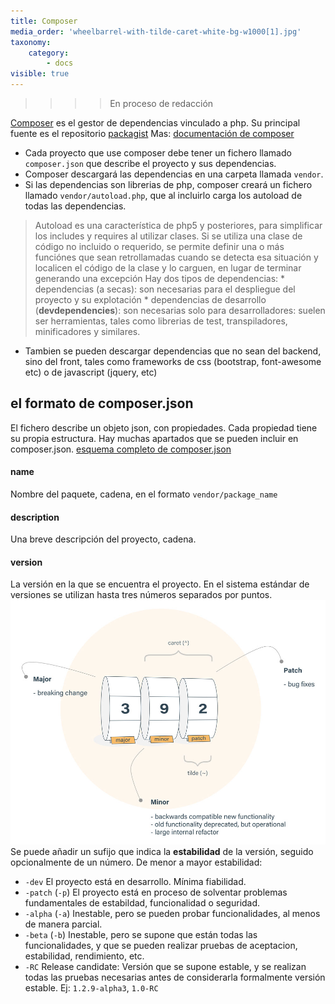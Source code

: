 ```yaml
---
title: Composer
media_order: 'wheelbarrel-with-tilde-caret-white-bg-w1000[1].jpg'
taxonomy:
    category:
        - docs
visible: true
---
```


>>>> En proceso de redacción


[Composer](https://getcomposer.org) es el gestor de dependencias vinculado a php. Su principal fuente es el repositorio [packagist](https://packagist.org/)
Mas: [documentación de composer](https://getcomposer.org/doc/)

* Cada proyecto que use composer debe tener un fichero llamado `composer.json` que describe el proyecto y sus dependencias.
* Composer descargará las dependencias en una carpeta llamada  `vendor`.
* Si las dependencias son librerias de php, composer creará un fichero llamado `vendor/autoload.php`, que al incluirlo carga los autoload de todas las dependencias.
> Autoload es una característica de php5 y posteriores, para simplificar los includes y requires al utilizar clases.
> Si se utiliza una clase de código no incluido o requerido, se permite definir una o más funciónes que sean retrollamadas cuando se detecta esa situación y
> localicen el código de la clase y lo carguen, en lugar de terminar generando una excepción
Hay dos tipos de dependencias:
    * dependencias (a secas): son necesarias para el despliegue del proyecto y su explotación
    * dependencias de desarrollo (**devdependencies**): son necesarias solo para desarrolladores: suelen ser herramientas, tales como librerias de test, transpiladores, minificadores y similares.
* Tambien se pueden descargar dependencias que no sean del backend, sino del front, tales como frameworks de css (bootstrap, font-awesome etc) o de javascript (jquery, etc)

## el formato de composer.json
El fichero describe un objeto json, con propiedades. Cada propiedad tiene su propia estructura. Hay muchas apartados que se pueden incluir en composer.json. [esquema completo de composer.json](https://getcomposer.org/doc/04-schema.md)

#### name
Nombre del paquete, cadena, en el formato `vendor/package_name`
#### description
Una breve descripción del proyecto, cadena.
#### version
La versión en la que se encuentra el proyecto. En el sistema estándar de versiones se utilizan hasta tres números separados por puntos.
![Standard version system](wheelbarrel-with-tilde-caret-white-bg-w1000%5B1%5D.jpg)
Se puede añadir un sufijo que indica la **estabilidad** de la versión, seguido opcionalmente de un número. De menor a mayor estabilidad:
* `-dev` El proyecto está en desarrollo. Mínima fiabilidad.
* `-patch` (`-p`) El proyecto está en proceso de solventar problemas fundamentales de estabildad, funcionalidad o seguridad.
* `-alpha` (`-a`) Inestable, pero se pueden probar funcionalidades, al menos de manera parcial.
* `-beta` (`-b`) Inestable, pero se supone que están todas las funcionalidades, y que se pueden realizar pruebas de aceptacion, estabilidad, rendimiento, etc.
* `-RC` Release candidate: Versión que se supone estable, y se realizan todas las pruebas necesarias antes de considerarla formalmente versión estable.
Ej: `1.2.9-alpha3`, `1.0-RC`
